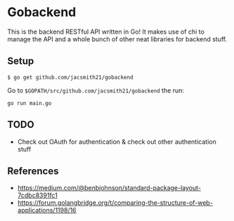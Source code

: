 # Gobackend
This is the backend RESTful API written in Go! It makes use of chi to manage the API and a whole bunch of other neat libraries for backend stuff.

## Setup
```
$ go get github.com/jacsmith21/gobackend
```

Go to `$GOPATH/src/github.com/jacsmith21/gobackend` the run:
```
go run main.go
```

## TODO
* Check out OAuth for authentication & check out other authentication stuff

## References
* https://medium.com/@benbjohnson/standard-package-layout-7cdbc8391fc1
* https://forum.golangbridge.org/t/comparing-the-structure-of-web-applications/1198/16
